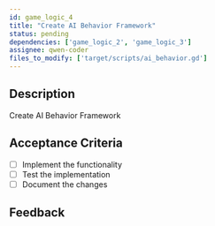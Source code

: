 ```yaml
---
id: game_logic_4
title: "Create AI Behavior Framework"
status: pending
dependencies: ['game_logic_2', 'game_logic_3']
assignee: qwen-coder
files_to_modify: ['target/scripts/ai_behavior.gd']
---
```


## Description
Create AI Behavior Framework

## Acceptance Criteria
- [ ] Implement the functionality
- [ ] Test the implementation
- [ ] Document the changes

## Feedback
